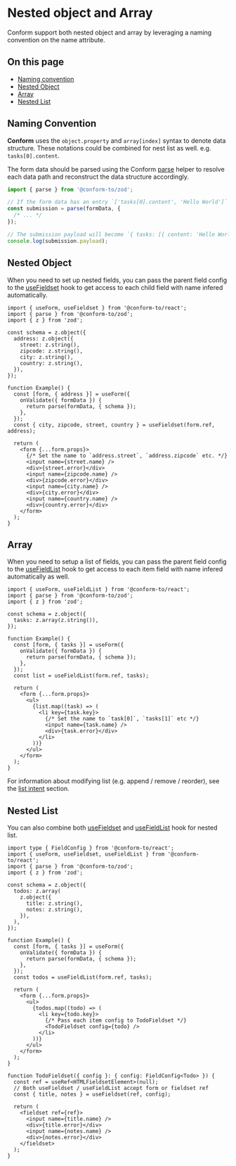 # Nested object and Array

Conform support both nested object and array by leveraging a naming convention on the name attribute.

<!-- aside -->

## On this page

- [Naming convention](#naming-convention)
- [Nested Object](#nested-object)
- [Array](#array)
- [Nested List](#nested-list)

<!-- /aside -->

## Naming Convention

**Conform** uses the `object.property` and `array[index]` syntax to denote data structure. These notations could be combined for nest list as well. e.g. `tasks[0].content`.

The form data should be parsed using the Conform [parse](/packages/conform-zod/README.md#parse) helper to resolve each data path and reconstruct the data structure accordingly.

```ts
import { parse } from '@conform-to/zod';

// If the form data has an entry `['tasks[0].content', 'Hello World']`
const submission = parse(formData, {
  /* ... */
});

// The submission payload will become `{ tasks: [{ content: 'Hello World' }] }`
console.log(submission.payload);
```

## Nested Object

When you need to set up nested fields, you can pass the parent field config to the [useFieldset](/packages/conform-react/README.md#usefieldset) hook to get access to each child field with name infered automatically.

```tsx
import { useForm, useFieldset } from '@conform-to/react';
import { parse } from '@conform-to/zod';
import { z } from 'zod';

const schema = z.object({
  address: z.object({
    street: z.string(),
    zipcode: z.string(),
    city: z.string(),
    country: z.string(),
  }),
});

function Example() {
  const [form, { address }] = useForm({
    onValidate({ formData }) {
      return parse(formData, { schema });
    },
  });
  const { city, zipcode, street, country } = useFieldset(form.ref, address);

  return (
    <form {...form.props}>
      {/* Set the name to `address.street`, `address.zipcode` etc. */}
      <input name={street.name} />
      <div>{street.error}</div>
      <input name={zipcode.name} />
      <div>{zipcode.error}</div>
      <input name={city.name} />
      <div>{city.error}</div>
      <input name={country.name} />
      <div>{country.error}</div>
    </form>
  );
}
```

## Array

When you need to setup a list of fields, you can pass the parent field config to the [useFieldList](/packages/conform-react/README.md#usefieldlist) hook to get access to each item field with name infered automatically as well.

```tsx
import { useForm, useFieldList } from '@conform-to/react';
import { parse } from '@conform-to/zod';
import { z } from 'zod';

const schema = z.object({
  tasks: z.array(z.string()),
});

function Example() {
  const [form, { tasks }] = useForm({
    onValidate({ formData }) {
      return parse(formData, { schema });
    },
  });
  const list = useFieldList(form.ref, tasks);

  return (
    <form {...form.props}>
      <ul>
        {list.map((task) => (
          <li key={task.key}>
            {/* Set the name to `task[0]`, `tasks[1]` etc */}
            <input name={task.name} />
            <div>{task.error}</div>
          </li>
        ))}
      </ul>
    </form>
  );
}
```

For information about modifying list (e.g. append / remove / reorder), see the [list intent](/docs/intent-button.md#list-intent) section.

## Nested List

You can also combine both [useFieldset](/packages/conform-react/README.md#usefieldset) and [useFieldList](/packages/conform-react/README.md#usefieldlist) hook for nested list.

```tsx
import type { FieldConfig } from '@conform-to/react';
import { useForm, useFieldset, useFieldList } from '@conform-to/react';
import { parse } from '@conform-to/zod';
import { z } from 'zod';

const schema = z.object({
  todos: z.array(
    z.object({
      title: z.string(),
      notes: z.string(),
    }),
  ),
});

function Example() {
  const [form, { tasks }] = useForm({
    onValidate({ formData }) {
      return parse(formData, { schema });
    },
  });
  const todos = useFieldList(form.ref, tasks);

  return (
    <form {...form.props}>
      <ul>
        {todos.map((todo) => (
          <li key={todo.key}>
            {/* Pass each item config to TodoFieldset */}
            <TodoFieldset config={todo} />
          </li>
        ))}
      </ul>
    </form>
  );
}

function TodoFieldset({ config }: { config: FieldConfig<Todo> }) {
  const ref = useRef<HTMLFieldsetElement>(null);
  // Both useFieldset / useFieldList accept form or fieldset ref
  const { title, notes } = useFieldset(ref, config);

  return (
    <fieldset ref={ref}>
      <input name={title.name} />
      <div>{title.error}</div>
      <input name={notes.name} />
      <div>{notes.error}</div>
    </fieldset>
  );
}
```

